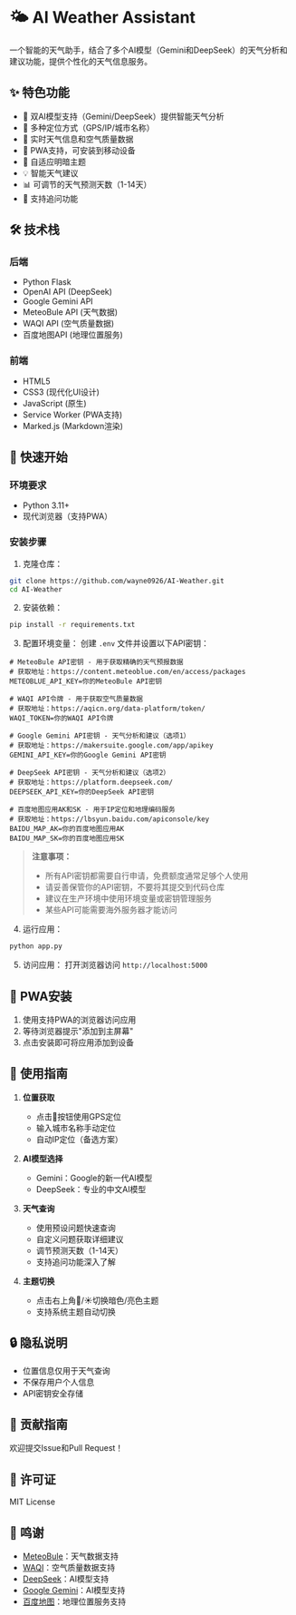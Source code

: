 # 🌤️ AI Weather Assistant

一个智能的天气助手，结合了多个AI模型（Gemini和DeepSeek）的天气分析和建议功能，提供个性化的天气信息服务。

## ✨ 特色功能

- 🤖 双AI模型支持（Gemini/DeepSeek）提供智能天气分析
- 📍 多种定位方式（GPS/IP/城市名称）
- 🌈 实时天气信息和空气质量数据
- 📱 PWA支持，可安装到移动设备
- 🎨 自适应明暗主题
- 💡 智能天气建议
- 📊 可调节的天气预测天数（1-14天）
- 💬 支持追问功能

## 🛠️ 技术栈

### 后端
- Python Flask
- OpenAI API (DeepSeek)
- Google Gemini API
- MeteoBule API (天气数据)
- WAQI API (空气质量数据)
- 百度地图API (地理位置服务)

### 前端
- HTML5
- CSS3 (现代化UI设计)
- JavaScript (原生)
- Service Worker (PWA支持)
- Marked.js (Markdown渲染)

## 🚀 快速开始

### 环境要求
- Python 3.11+
- 现代浏览器（支持PWA）

### 安装步骤

1. 克隆仓库：
```bash
git clone https://github.com/wayne0926/AI-Weather.git
cd AI-Weather
```

2. 安装依赖：
```bash
pip install -r requirements.txt
```

3. 配置环境变量：
创建 `.env` 文件并设置以下API密钥：
```env
# MeteoBule API密钥 - 用于获取精确的天气预报数据
# 获取地址：https://content.meteoblue.com/en/access/packages
METEOBLUE_API_KEY=你的MeteoBule API密钥

# WAQI API令牌 - 用于获取空气质量数据
# 获取地址：https://aqicn.org/data-platform/token/
WAQI_TOKEN=你的WAQI API令牌

# Google Gemini API密钥 - 天气分析和建议（选项1）
# 获取地址：https://makersuite.google.com/app/apikey
GEMINI_API_KEY=你的Google Gemini API密钥

# DeepSeek API密钥 - 天气分析和建议（选项2）
# 获取地址：https://platform.deepseek.com/
DEEPSEEK_API_KEY=你的DeepSeek API密钥

# 百度地图应用AK和SK - 用于IP定位和地理编码服务
# 获取地址：https://lbsyun.baidu.com/apiconsole/key
BAIDU_MAP_AK=你的百度地图应用AK
BAIDU_MAP_SK=你的百度地图应用SK

```

> **注意事项：**
> - 所有API密钥都需要自行申请，免费额度通常足够个人使用
> - 请妥善保管你的API密钥，不要将其提交到代码仓库
> - 建议在生产环境中使用环境变量或密钥管理服务
> - 某些API可能需要海外服务器才能访问

4. 运行应用：
```bash
python app.py
```

5. 访问应用：
打开浏览器访问 `http://localhost:5000`

## 📱 PWA安装

1. 使用支持PWA的浏览器访问应用
2. 等待浏览器提示"添加到主屏幕"
3. 点击安装即可将应用添加到设备

## 🎯 使用指南

1. **位置获取**
   - 点击📍按钮使用GPS定位
   - 输入城市名称手动定位
   - 自动IP定位（备选方案）

2. **AI模型选择**
   - Gemini：Google的新一代AI模型
   - DeepSeek：专业的中文AI模型

3. **天气查询**
   - 使用预设问题快速查询
   - 自定义问题获取详细建议
   - 调节预测天数（1-14天）
   - 支持追问功能深入了解

4. **主题切换**
   - 点击右上角🌙/☀️切换暗色/亮色主题
   - 支持系统主题自动切换

## 🔒 隐私说明

- 位置信息仅用于天气查询
- 不保存用户个人信息
- API密钥安全存储

## 🤝 贡献指南

欢迎提交Issue和Pull Request！

## 📄 许可证

MIT License

## 🙏 鸣谢

- [MeteoBule](https://www.meteoblue.com/)：天气数据支持
- [WAQI](https://waqi.info/)：空气质量数据支持
- [DeepSeek](https://deepseek.com/)：AI模型支持
- [Google Gemini](https://deepmind.google/technologies/gemini/)：AI模型支持
- [百度地图](https://lbsyun.baidu.com/)：地理位置服务支持 